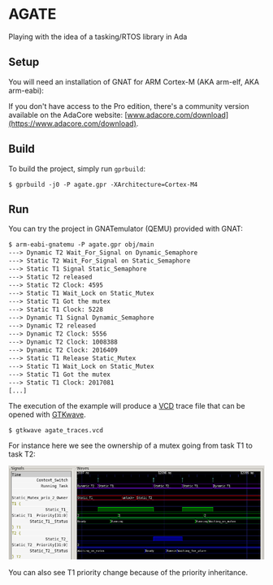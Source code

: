 # AGATE
Playing with the idea of a tasking/RTOS library in Ada

## Setup

You will need an installation of GNAT for ARM Cortex-M (AKA arm-elf, AKA
arm-eabi):

If you don't have access to the Pro edition, there's a community version
available on the AdaCore website:
[www.adacore.com/download](https://www.adacore.com/download).

## Build

To build the project, simply run `gprbuild`:
```
$ gprbuild -j0 -P agate.gpr -XArchitecture=Cortex-M4 
```

## Run
You can try the project in GNATemulator (QEMU) provided with GNAT:
```
$ arm-eabi-gnatemu -P agate.gpr obj/main
---> Dynamic T2 Wait_For_Signal on Dynamic_Semaphore
---> Static T2 Wait_For_Signal on Static_Semaphore
---> Static T1 Signal Static_Semaphore
---> Static T2 released
---> Static T2 Clock: 4595
---> Static T1 Wait_Lock on Static_Mutex
---> Static T1 Got the mutex
---> Static T1 Clock: 5228
---> Dynamic T1 Signal Dynamic_Semaphore
---> Dynamic T2 released
---> Dynamic T2 Clock: 5556
---> Dynamic T2 Clock: 1008388
---> Dynamic T2 Clock: 2016409
---> Static T1 Release Static_Mutex
---> Static T1 Wait_Lock on Static_Mutex
---> Static T1 Got the mutex
---> Static T1 Clock: 2017081
[...]
```

The execution of the example will produce a
[VCD](https://en.wikipedia.org/wiki/Value_change_dump) trace file that can be
opened with [GTKwave](http://gtkwave.sourceforge.net/).

```
$ gtkwave agate_traces.vcd
```

For instance here we see the ownership of a mutex going from task T1 to task
T2:

![GTKwave](gtkwave_example.png)

You can also see T1 priority change because of the priority inheritance.
